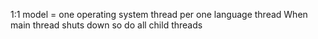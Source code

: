 1:1 model = one operating system thread per one language thread
When main thread shuts down so do all child threads